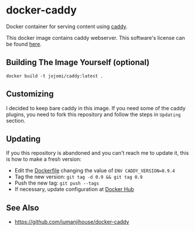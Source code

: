 # docker-caddy

Docker container for serving content using [caddy](https://caddyserver.com).

This docker image contains caddy webserver. This software's license can be found [here](https://github.com/mholt/caddy/blob/master/LICENSE.txt).

## Building The Image Yourself (optional)

    docker build -t jojomi/caddy:latest .


## Customizing

I decided to keep bare caddy in this image. If you need some of the caddy plugins, you need to fork this repository and follow the steps in `Updating` section.


## Updating

If you this repository is abandoned and you can't reach me to update it, this is how to make a fresh version:

* Edit the [Dockerfile](Dockerfile) changing the value of `ENV CADDY_VERSION=0.9.4`
* Tag the new version: `git tag -d 0.9 && git tag 0.9`
* Push the new tag: `git push --tags`
* If necessary, update configuration at [Docker Hub](https://hub.docker.com/r/jojomi/caddy/)


## See Also

* https://github.com/jumanjihouse/docker-caddy
